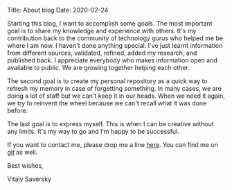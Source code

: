 Title: About blog
Date: 2020-02-24

Starting this blog, I want to accomplish some goals. The most important goal is to share my knowledge and experience with others. It's my contribution back to the community of technology gurus who helped me be where I am now. I haven't done anything special. I've just learnt information from different sources, validated, refined, added my research, and published back. I appreciate everybody who makes information open and available to public. We are growing together helping each other.

The second goal is to create my personal repository as a quick way to refresh my memory in case of forgetting something. In many cases, we are doing a lot of staff but we can't keep it in our heads. When we need it again, we try to reinvent the wheel because we can't recall what it was done before.

The last goal is to express myself. This is when I can be creative without any limits. It's my way to go and I'm happy to be successful.

If you want to contact me, please drop me a line [here](mailto:larandvit@hotmail.com). You can find me on [git](https://github.com/larandvit) as well.

Best wishes,

Vitaly Saversky
